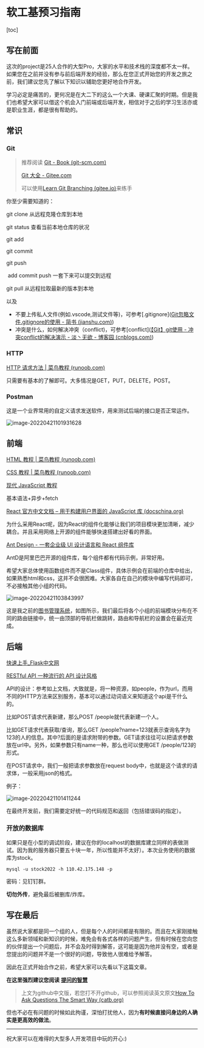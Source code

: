 # 软工基预习指南

[toc]

## 写在前面

这次的project是25人合作的大型Pro，大家的水平和技术栈的深度都不太一样。如果您在之前并没有参与前后端开发的经验，那么在您正式开始您的开发之旅之前，我们建议您先了解以下知识以辅助您更好地合作开发。

学习必定是痛苦的，更何况是在大二下的这么一个大课、硬课汇聚的时期。但是我们也希望大家可以借这个机会入门前端或后端开发，相信对于之后的学习生活亦或是职业生涯，都是很有帮助的。

## 常识

### Git

> 推荐阅读 [Git - Book (git-scm.com)](https://git-scm.com/book/zh/v2)
>
> [Git 大全 - Gitee.com](https://gitee.com/all-about-git)
>
> 可以使用[Learn Git Branching (gitee.io)](https://oschina.gitee.io/learn-git-branching/)来练手

你至少需要知道的：

git clone 从远程克隆仓库到本地

git status 查看当前本地仓库的状况

git add

git commit

git push

​	add commit push 一套下来可以提交到远程

git pull 从远程拉取最新的版本到本地

以及

- 不要上传私人文件(例如.vscode,测试文件等)，可参考[.gitignore]([Git忽略文件.gitignore的使用 - 简书 (jianshu.com)](https://www.jianshu.com/p/a09a9b40ad20))
- 冲突是什么，如何解决冲突（conflict)，可参考[conflict]([【Git】git使用 - 冲突conflict的解决演示 - 淡丶无欲 - 博客园 (cnblogs.com)](https://www.cnblogs.com/VergiLyn/p/6701642.html))

### HTTP

[HTTP 请求方法 | 菜鸟教程 (runoob.com)](https://www.runoob.com/http/http-methods.html)

只需要有基本的了解即可。大多情况是GET，PUT，DELETE，POST。

### Postman

这是一个业界常用的自定义请求发送软件，用来测试后端的接口是否正常运作。

![image-20220421101931628](https://beetpic.oss-cn-hangzhou.aliyuncs.com/img/image-20220421101931628.png)

## 前端

[HTML 教程 | 菜鸟教程 (runoob.com)](https://www.runoob.com/html/html-tutorial.html)

[CSS 教程 | 菜鸟教程 (runoob.com)](https://www.runoob.com/css/css-tutorial.html)

[现代 JavaScript 教程](https://zh.javascript.info/)

基本语法+异步+fetch

[React 官方中文文档 – 用于构建用户界面的 JavaScript 库 (docschina.org)](https://react.docschina.org/)

为什么采用React呢，因为React的组件化能够让我们的项目模块更加清晰，减少耦合。并且采用网络上开源的组件能够快速搭建出好看的界面。

[Ant Design - 一套企业级 UI 设计语言和 React 组件库](https://ant.design/index-cn)

AntD是阿里巴巴开源的组件库，每个组件都有代码示例，非常好用。

希望大家总体使用函数组件而不是Class组件，具体示例会在前端的仓库中给出，如果熟悉html和css，这并不会很困难。大家各自在自己的模块中编写代码即可，不必接触其他小组的代码。

![image-20220421103843997](https://beetpic.oss-cn-hangzhou.aliyuncs.com/img/image-20220421103843997.png)

这是我之前的[图书管理系统](http://110.42.175.148/library/)，如图所示，我们最后将各个小组的前端模块分布在不同的路由链接中，统一由顶部的导航栏做跳转，路由和导航栏的设置会在最近完成。

## 后端

[快速上手_Flask中文网](https://flask.net.cn/quickstart.html)

[RESTful API 一种流行的 API 设计风格](https://restfulapi.cn/)

API的设计：参考如上文档，大致就是，将一种资源，如people，作为url，而用不同的HTTP方法来区别服务，基本可以通过动词语义来知道这个api是干什么的。

比如POST请求代表新建，那么POST /people就代表新建一个人。

比如GET请求代表获取/查询，那么GET /people?name=123就表示查询名字为123的人的信息。其中?后面的是请求附带的参数。GET请求往往可以把请求参数放在url中。另外，如果参数只有name一种，那么也可以使用GET /people/123的形式。

在POST请求中，我们一般把请求参数放在request body中，也就是这个请求的请求体，一般采用json的格式。

例子：

![image-20220421101411244](https://beetpic.oss-cn-hangzhou.aliyuncs.com/img/image-20220421101411244.png)

在最终开发前，我们需要定好统一的代码规范和返回（包括错误码的指定）。

### 开放的数据库

如果只是在小型的调试阶段，建议在你的localhost的数据库建立同样的表做测试。因为我的服务器只要五十块一年，所以性能并不太好）。本次业务使用的数据库为stock。

```shell
mysql -u stock2022 -h 110.42.175.148 -p
```

密码：见钉钉群。

**切勿外传**，避免最后被删库/炸库。

## 写在最后

虽然说大家都是同一个组的人，但是每个人的时间都是有限的。而且在大家刚接触这么多新领域和新知识的时候，难免会有各式各样的问题产生，但有时候在您向您的伙伴提出一个问题后，并不会及时得到解答，这可能是因为他并没有空，或者是您提出的问题并不是一个很好的问题，导致他人很难给予解答。

因此在正式开始合作之前，希望大家可以先看以下这篇文章。

**在这里强烈建议您阅读** [**提问的智慧**](https://github.com/tvvocold/How-To-Ask-Questions-The-Smart-Way)

> 上文为github中文版，若您打不开github，可以参照阅读英文原文[How To Ask Questions The Smart Way (catb.org)](http://www.catb.org/~esr/faqs/smart-questions.html#translations)

但也不必在有问题的时候如此拘谨，深怕打扰他人，因为**有时候直接问身边的人确实是更高效的做法**。

-----

祝大家可以在难得的大型多人开发项目中玩的开心:)